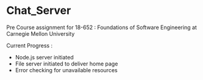 # Chat_Server
Pre Course assignment for 18-652 : Foundations of Software Engineering at Carnegie Mellon University

Current Progress :
- Node.js server initiated
- File server initiated to deliver home page
- Error checking for unavailable resources
